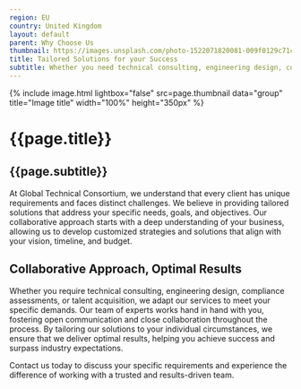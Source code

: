 ```yaml
---
region: EU
country: United Kingdom
layout: default
parent: Why Choose Us
thumbnail: https://images.unsplash.com/photo-1522071820081-009f0129c71c?ixlib=rb-4.0.3&ixid=M3wxMjA3fDB8MHxwaG90by1wYWdlfHx8fGVufDB8fHx8fA%3D%3D&auto=format&fit=crop&w=2070&q=80
title: Tailored Solutions for your Success
subtitle: Whether you need technical consulting, engineering design, compliance assessments, or talent acquisition, we tailor our services to maximize your success.
---
```


{% include image.html lightbox="false" src=page.thumbnail data="group" title="Image title" width="100%" height="350px" %}

# {{page.title}}

## {{page.subtitle}}

At Global Technical Consortium, we understand that every client has unique requirements and faces distinct challenges. We believe in providing tailored solutions that address your specific needs, goals, and objectives. Our collaborative approach starts with a deep understanding of your business, allowing us to develop customized strategies and solutions that align with your vision, timeline, and budget.

## Collaborative Approach, Optimal Results

Whether you require technical consulting, engineering design, compliance assessments, or talent acquisition, we adapt our services to meet your specific demands. Our team of experts works hand in hand with you, fostering open communication and close collaboration throughout the process. By tailoring our solutions to your individual circumstances, we ensure that we deliver optimal results, helping you achieve success and surpass industry expectations.

Contact us today to discuss your specific requirements and experience the difference of working with a trusted and results-driven team.

